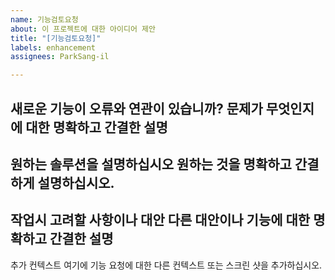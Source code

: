 ```yaml
---
name: 기능검토요청
about: 이 프로젝트에 대한 아이디어 제안
title: "[기능검토요청]"
labels: enhancement
assignees: ParkSang-il

---
```


새로운 기능이 오류와 연관이 있습니까?
문제가 무엇인지에 대한 명확하고 간결한 설명
-

원하는 솔루션을 설명하십시오
원하는 것을 명확하고 간결하게 설명하십시오.
-

작업시 고려할 사항이나 대안
다른 대안이나 기능에 대한 명확하고 간결한 설명
-

추가 컨텍스트
여기에 기능 요청에 대한 다른 컨텍스트 또는 스크린 샷을 추가하십시오.
